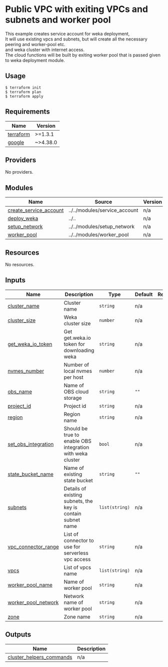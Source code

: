 # Public VPC with exiting VPCs and subnets and worker pool
This example creates service account for weka deployment,
<br>It will use existing vpcs and subnets, but will create all the necessary peering and worker-pool etc.
<br>and weka cluster with internet access.
<br>The cloud functions will be built by exiting worker pool that is passed given to weka deployment module.

## Usage
```hcl
$ terraform init
$ terraform plan
$ terraform apply
```

<!-- BEGIN_TF_DOCS -->
## Requirements

| Name | Version |
|------|---------|
| <a name="requirement_terraform"></a> [terraform](#requirement\_terraform) | >=1.3.1 |
| <a name="requirement_google"></a> [google](#requirement\_google) | ~>4.38.0 |

## Providers

No providers.

## Modules

| Name | Source | Version |
|------|--------|---------|
| <a name="module_create_service_account"></a> [create\_service\_account](#module\_create\_service\_account) | ../../modules/service_account | n/a |
| <a name="module_deploy_weka"></a> [deploy\_weka](#module\_deploy\_weka) | ../.. | n/a |
| <a name="module_setup_network"></a> [setup\_network](#module\_setup\_network) | ../../modules/setup_network | n/a |
| <a name="module_worker_pool"></a> [worker\_pool](#module\_worker\_pool) | ../../modules/worker_pool | n/a |

## Resources

No resources.

## Inputs

| Name | Description | Type | Default | Required |
|------|-------------|------|---------|:--------:|
| <a name="input_cluster_name"></a> [cluster\_name](#input\_cluster\_name) | Cluster name | `string` | n/a | yes |
| <a name="input_cluster_size"></a> [cluster\_size](#input\_cluster\_size) | Weka cluster size | `number` | n/a | yes |
| <a name="input_get_weka_io_token"></a> [get\_weka\_io\_token](#input\_get\_weka\_io\_token) | Get get.weka.io token for downloading weka | `string` | n/a | yes |
| <a name="input_nvmes_number"></a> [nvmes\_number](#input\_nvmes\_number) | Number of local nvmes per host | `number` | n/a | yes |
| <a name="input_obs_name"></a> [obs\_name](#input\_obs\_name) | Name of OBS cloud storage | `string` | `""` | no |
| <a name="input_project_id"></a> [project\_id](#input\_project\_id) | Project id | `string` | n/a | yes |
| <a name="input_region"></a> [region](#input\_region) | Region name | `string` | n/a | yes |
| <a name="input_set_obs_integration"></a> [set\_obs\_integration](#input\_set\_obs\_integration) | Should be true to enable OBS integration with weka cluster | `bool` | n/a | yes |
| <a name="input_state_bucket_name"></a> [state\_bucket\_name](#input\_state\_bucket\_name) | Name of existing state bucket | `string` | `""` | no |
| <a name="input_subnets"></a> [subnets](#input\_subnets) | Details of existing subnets, the key is contain subnet name | `list(string)` | n/a | yes |
| <a name="input_vpc_connector_range"></a> [vpc\_connector\_range](#input\_vpc\_connector\_range) | List of connector to use for serverless vpc access | `string` | n/a | yes |
| <a name="input_vpcs"></a> [vpcs](#input\_vpcs) | List of vpcs name | `list(string)` | n/a | yes |
| <a name="input_worker_pool_name"></a> [worker\_pool\_name](#input\_worker\_pool\_name) | Name of worker pool | `string` | n/a | yes |
| <a name="input_worker_pool_network"></a> [worker\_pool\_network](#input\_worker\_pool\_network) | Network name of worker pool | `string` | n/a | yes |
| <a name="input_zone"></a> [zone](#input\_zone) | Zone name | `string` | n/a | yes |

## Outputs

| Name | Description |
|------|-------------|
| <a name="output_cluster_helpers_commands"></a> [cluster\_helpers\_commands](#output\_cluster\_helpers\_commands) | n/a |
<!-- END_TF_DOCS -->